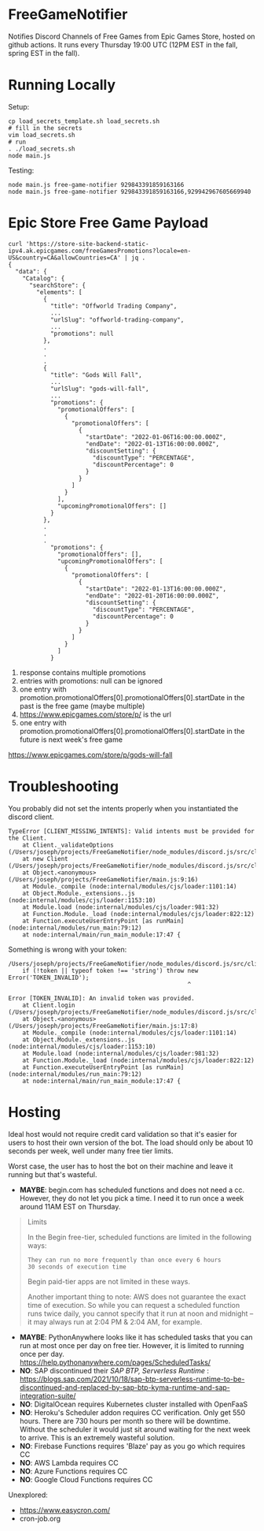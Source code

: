 # FreeGameNotifier
Notifies Discord Channels of Free Games from Epic Games Store, hosted on github actions. It runs every Thursday 19:00 UTC (12PM EST in the fall, spring EST in the fall).

# Running Locally

Setup:
```
cp load_secrets_template.sh load_secrets.sh
# fill in the secrets
vim load_secrets.sh
# run
. ./load_secrets.sh
node main.js
```

Testing:
```
node main.js free-game-notifier 929843391859163166
node main.js free-game-notifier 929843391859163166,929942967605669940
```

# Epic Store Free Game Payload
```
curl 'https://store-site-backend-static-ipv4.ak.epicgames.com/freeGamesPromotions?locale=en-US&country=CA&allowCountries=CA' | jq . 
{
  "data": {
    "Catalog": {
      "searchStore": {
        "elements": [
          {
            "title": "Offworld Trading Company",
            ...
            "urlSlug": "offworld-trading-company",
            ...
            "promotions": null
          },
          .
          .
          .
          {
            "title": "Gods Will Fall",
            ...
            "urlSlug": "gods-will-fall",
            ...
            "promotions": {
              "promotionalOffers": [
                {
                  "promotionalOffers": [
                    {
                      "startDate": "2022-01-06T16:00:00.000Z",
                      "endDate": "2022-01-13T16:00:00.000Z",
                      "discountSetting": {
                        "discountType": "PERCENTAGE",
                        "discountPercentage": 0
                      }
                    }
                  ]
                }
              ],
              "upcomingPromotionalOffers": []
            }
          },
          .
          .
          .
            "promotions": {
              "promotionalOffers": [],
              "upcomingPromotionalOffers": [
                {
                  "promotionalOffers": [
                    {
                      "startDate": "2022-01-13T16:00:00.000Z",
                      "endDate": "2022-01-20T16:00:00.000Z",
                      "discountSetting": {
                        "discountType": "PERCENTAGE",
                        "discountPercentage": 0
                      }
                    }
                  ]
                }
              ]
            }

```

1. response contains multiple promotions
2. entries with promotions: null can be ignored
3. one entry with promotion.promotionalOffers[0].promotionalOffers[0].startDate
   in the past is the free game (maybe multiple)
4. https://www.epicgames.com/store/p/<urlSlug> is the url
5. one entry with promotion.promotionalOffers[0].promotionalOffers[0].startDate
   in the future is next week's free game

https://www.epicgames.com/store/p/gods-will-fall

# Troubleshooting
You probably did not set the intents properly when you instantiated the discord
client.
```
TypeError [CLIENT_MISSING_INTENTS]: Valid intents must be provided for the Client.
    at Client._validateOptions (/Users/joseph/projects/FreeGameNotifier/node_modules/discord.js/src/client/Client.js:548:13)
    at new Client (/Users/joseph/projects/FreeGameNotifier/node_modules/discord.js/src/client/Client.js:76:10)
    at Object.<anonymous> (/Users/joseph/projects/FreeGameNotifier/main.js:9:16)
    at Module._compile (node:internal/modules/cjs/loader:1101:14)
    at Object.Module._extensions..js (node:internal/modules/cjs/loader:1153:10)
    at Module.load (node:internal/modules/cjs/loader:981:32)
    at Function.Module._load (node:internal/modules/cjs/loader:822:12)
    at Function.executeUserEntryPoint [as runMain] (node:internal/modules/run_main:79:12)
    at node:internal/main/run_main_module:17:47 {
```

Something is wrong with your token:
```
/Users/joseph/projects/FreeGameNotifier/node_modules/discord.js/src/client/Client.js:237
    if (!token || typeof token !== 'string') throw new Error('TOKEN_INVALID');
                                                   ^

Error [TOKEN_INVALID]: An invalid token was provided.
    at Client.login (/Users/joseph/projects/FreeGameNotifier/node_modules/discord.js/src/client/Client.js:237:52)
    at Object.<anonymous> (/Users/joseph/projects/FreeGameNotifier/main.js:17:8)
    at Module._compile (node:internal/modules/cjs/loader:1101:14)
    at Object.Module._extensions..js (node:internal/modules/cjs/loader:1153:10)
    at Module.load (node:internal/modules/cjs/loader:981:32)
    at Function.Module._load (node:internal/modules/cjs/loader:822:12)
    at Function.executeUserEntryPoint [as runMain] (node:internal/modules/run_main:79:12)
    at node:internal/main/run_main_module:17:47 {
```

# Hosting

Ideal host would not require credit card validation so that it's easier for users to host their own version of the bot.
The load should only be about 10 seconds per week, well under many free tier limits.

Worst case, the user has to host the bot on their machine and leave it running
but that's wasteful.

- **MAYBE**: begin.com has scheduled functions and does not need a cc. However,
  they do not let you pick a time. I need it to run once a week around 11AM EST on
Thursday.

> Limits
> 
> In the Begin free-tier, scheduled functions are limited in the following ways:
> 
>     They can run no more frequently than once every 6 hours
>     30 seconds of execution time
> 
> Begin paid-tier apps are not limited in these ways.
> 
> Another important thing to note: AWS does not guarantee the exact time of
> execution. So while you can request a scheduled function runs twice daily, you
> cannot specify that it run at noon and midnight – it may always run at 2:04 PM &
> 2:04 AM, for example.

- **MAYBE**: PythonAnywhere looks like it has scheduled tasks that you can run
  at most once per day on free tier. However, it is limited to running once per
  day.
  https://help.pythonanywhere.com/pages/ScheduledTasks/
- **NO**: SAP discontinued their *SAP BTP, Serverless Runtime* :
  https://blogs.sap.com/2021/10/18/sap-btp-serverless-runtime-to-be-discontinued-and-replaced-by-sap-btp-kyma-runtime-and-sap-integration-suite/
- **NO**: DigitalOcean requires Kubernetes cluster installed with OpenFaaS
- **NO**: Heroku's Scheduler addon requires CC verification. Only get 550 hours.
         There are 730 hours per month so there will be downtime.
         Without the scheduler it would just sit around waiting for the next
         week to arrive. This is an extremely wasteful solution.
- **NO**: Firebase Functions requires 'Blaze' pay as you go which requires CC
- **NO**: AWS Lambda requires CC 
- **NO**: Azure Functions requires CC
- **NO**: Google Cloud Functions requires CC

Unexplored:

- https://www.easycron.com/
- cron-job.org
